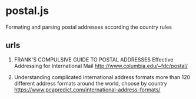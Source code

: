 # postal.js
Formating and parsing postal addresses according the country rules

## urls

1. FRANK'S COMPULSIVE GUIDE TO POSTAL ADDRESSES
  Effective Addressing for International Mail
  http://www.columbia.edu/~fdc/postal/


2. Understanding complicated international address formats
  more than 120 different address formats around the world, choose by country
https://www.pcapredict.com/international-address-formats/

